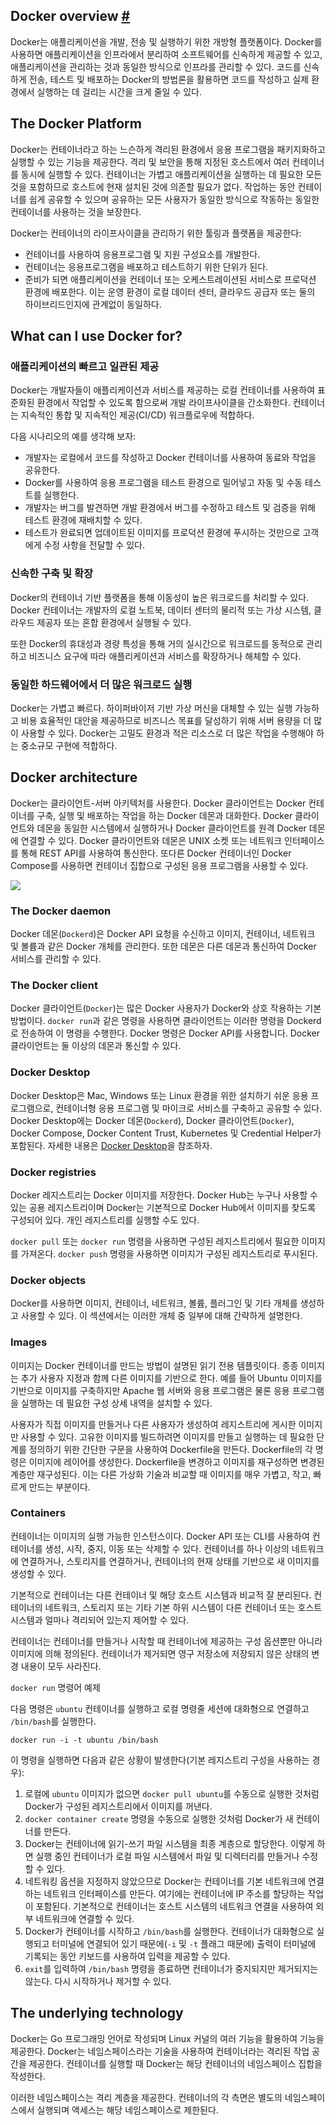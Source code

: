 ## Docker overview [#](https://docs.docker.com/get-started/overview/)

Docker는 애플리케이션을 개발, 전송 및 실행하기 위한 개방형 플랫폼이다. Docker를 사용하면 애플리케이션을 인프라에서 분리하여 소프트웨어를 신속하게 제공할 수 있고, 애플리케이션을 관리하는 것과 동일한 방식으로 인프라를 관리할 수 있다. 코드를 신속하게 전송, 테스트 및 배포하는 Docker의 방법론을 활용하면 코드를 작성하고 실제 환경에서 실행하는 데 걸리는 시간을 크게 줄일 수 있다.

## The Docker Platform

Docker는 컨테이너라고 하는 느슨하게 격리된 환경에서 응용 프로그램을 패키지화하고 실행할 수 있는 기능을 제공한다. 격리 및 보안을 통해 지정된 호스트에서 여러 컨테이너를 동시에 실행할 수 있다. 컨테이너는 가볍고 애플리케이션을 실행하는 데 필요한 모든 것을 포함하므로 호스트에 현재 설치된 것에 의존할 필요가 없다. 작업하는 동안 컨테이너를 쉽게 공유할 수 있으며 공유하는 모든 사용자가 동일한 방식으로 작동하는 동일한 컨테이너를 사용하는 것을 보장한다.

Docker는 컨테이너의 라이프사이클을 관리하기 위한 툴링과 플랫폼을 제공한다:

- 컨테이너를 사용하여 응용프로그램 및 지원 구성요소를 개발한다.
- 컨테이너는 응용프로그램을 배포하고 테스트하기 위한 단위가 된다.
- 준비가 되면 애플리케이션을 컨테이너 또는 오케스트레이션된 서비스로 프로덕션 환경에 배포한다. 이는 운영 환경이 로컬 데이터 센터, 클라우드 공급자 또는 둘의 하이브리드인지에 관계없이 동일하다.

## What can I use Docker for?

### 애플리케이션의 빠르고 일관된 제공

Docker는 개발자들이 애플리케이션과 서비스를 제공하는 로컬 컨테이너를 사용하여 표준화된 환경에서 작업할 수 있도록 함으로써 개발 라이프사이클을 간소화한다. 컨테이너는 지속적인 통합 및 지속적인 제공(CI/CD) 워크플로우에 적합하다.

다음 시나리오의 예를 생각해 보자:

- 개발자는 로컬에서 코드를 작성하고 Docker 컨테이너를 사용하여 동료와 작업을 공유한다.
- Docker를 사용하여 응용 프로그램을 테스트 환경으로 밀어넣고 자동 및 수동 테스트를 실행한다.
- 개발자는 버그를 발견하면 개발 환경에서 버그를 수정하고 테스트 및 검증을 위해 테스트 환경에 재배치할 수 있다.
- 테스트가 완료되면 업데이트된 이미지를 프로덕션 환경에 푸시하는 것만으로 고객에게 수정 사항을 전달할 수 있다.

### 신속한 구축 및 확장

Docker의 컨테이너 기반 플랫폼을 통해 이동성이 높은 워크로드를 처리할 수 있다. Docker 컨테이너는 개발자의 로컬 노트북, 데이터 센터의 물리적 또는 가상 시스템, 클라우드 제공자 또는 혼합 환경에서 실행될 수 있다.

또한 Docker의 휴대성과 경량 특성을 통해 거의 실시간으로 워크로드를 동적으로 관리하고 비즈니스 요구에 따라 애플리케이션과 서비스를 확장하거나 해체할 수 있다.

### 동일한 하드웨어에서 더 많은 워크로드 실행

Docker는 가볍고 빠르다. 하이퍼바이저 기반 가상 머신을 대체할 수 있는 실행 가능하고 비용 효율적인 대안을 제공하므로 비즈니스 목표를 달성하기 위해 서버 용량을 더 많이 사용할 수 있다. Docker는 고밀도 환경과 적은 리소스로 더 많은 작업을 수행해야 하는 중소규모 구현에 적합하다.

## Docker architecture

Docker는 클라이언트-서버 아키텍처를 사용한다. Docker 클라이언트는 Docker 컨테이너를 구축, 실행 및 배포하는 작업을 하는 Docker 데몬과 대화한다. Docker 클라이언트와 데몬을 동일한 시스템에서 실행하거나 Docker 클라이언트를 원격 Docker 데몬에 연결할 수 있다. Docker 클라이언트와 데몬은 UNIX 소켓 또는 네트워크 인터페이스를 통해 REST API를 사용하여 통신한다. 또다른 Docker 컨테이너인 Docker Compose를 사용하면 컨테이너 집합으로 구성된 응용 프로그램을 사용할 수 있다.

![](https://docs.docker.com/assets/images/architecture.svg)

### The Docker daemon

Docker 데몬(`Dockerd`)은 Docker API 요청을 수신하고 이미지, 컨테이너, 네트워크 및 볼륨과 같은 Docker 개체를 관리한다. 또한 데몬은 다른 데몬과 통신하여 Docker 서비스를 관리할 수 있다.

### The Docker client

Docker 클라이언트(`Docker`)는 많은 Docker 사용자가 Docker와 상호 작용하는 기본 방법이다. `docker run`과 같은 명령을 사용하면 클라이언트는 이러한 명령을 Dockerd로 전송하여 이 명령을 수행한다. Docker 명령은 Docker API를 사용합니다. Docker 클라이언트는 둘 이상의 데몬과 통신할 수 있다.

### Docker Desktop

Docker Desktop은 Mac, Windows 또는 Linux 환경을 위한 설치하기 쉬운 응용 프로그램으로, 컨테이너형 응용 프로그램 및 마이크로 서비스를 구축하고 공유할 수 있다. Docker Desktop에는 Docker 데몬(`Dockerd`), Docker 클라이언트(`Docker`), Docker Compose, Docker Content Trust, Kubernetes 및 Credential Helper가 포함된다. 자세한 내용은 [Docker Desktop](https://docs.docker.com/desktop/)을 참조하자.

### Docker registries

Docker 레지스트리는 Docker 이미지를 저장한다. Docker Hub는 누구나 사용할 수 있는 공용 레지스트리이며 Docker는 기본적으로 Docker Hub에서 이미지를 찾도록 구성되어 있다. 개인 레지스트리를 실행할 수도 있다.

`docker pull` 또는 `docker run` 명령을 사용하면 구성된 레지스트리에서 필요한 이미지를 가져온다. `docker push` 명령을 사용하면 이미지가 구성된 레지스트리로 푸시된다.

### Docker objects

Docker를 사용하면 이미지, 컨테이너, 네트워크, 볼륨, 플러그인 및 기타 개체를 생성하고 사용할 수 있다. 이 섹션에서는 이러한 개체 중 일부에 대해 간략하게 설명한다.

### Images

이미지는 Docker 컨테이너를 만드는 방법이 설명된 읽기 전용 템플릿이다. 종종 이미지는 추가 사용자 지정과 함께 다른 이미지를 기반으로 한다. 예를 들어 Ubuntu 이미지를 기반으로 이미지를 구축하지만 Apache 웹 서버와 응용 프로그램은 물론 응용 프로그램을 실행하는 데 필요한 구성 상세 내역을 설치할 수 있다.

사용자가 직접 이미지를 만들거나 다른 사용자가 생성하여 레지스트리에 게시한 이미지만 사용할 수 있다. 고유한 이미지를 빌드하려면 이미지를 만들고 실행하는 데 필요한 단계를 정의하기 위한 간단한 구문을 사용하여 Dockerfile을 만든다. Dockerfile의 각 명령은 이미지에 레이어를 생성한다. Dockerfile을 변경하고 이미지를 재구성하면 변경된 계층만 재구성된다. 이는 다른 가상화 기술과 비교할 때 이미지를 매우 가볍고, 작고, 빠르게 만드는 부분이다.

### Containers

컨테이너는 이미지의 실행 가능한 인스턴스이다. Docker API 또는 CLI를 사용하여 컨테이너를 생성, 시작, 중지, 이동 또는 삭제할 수 있다. 컨테이너를 하나 이상의 네트워크에 연결하거나, 스토리지를 연결하거나, 컨테이너의 현재 상태를 기반으로 새 이미지를 생성할 수 있다.

기본적으로 컨테이너는 다른 컨테이너 및 해당 호스트 시스템과 비교적 잘 분리된다. 컨테이너의 네트워크, 스토리지 또는 기타 기본 하위 시스템이 다른 컨테이너 또는 호스트 시스템과 얼마나 격리되어 있는지 제어할 수 있다.

컨테이너는 컨테이너를 만들거나 시작할 때 컨테이너에 제공하는 구성 옵션뿐만 아니라 이미지에 의해 정의된다. 컨테이너가 제거되면 영구 저장소에 저장되지 않은 상태의 변경 내용이 모두 사라진다.

`docker run` 명령어 예제

다음 명령은 `ubuntu` 컨테이너를 실행하고 로컬 명령줄 세션에 대화형으로 연결하고 `/bin/bash`를 실행한다.

```
docker run -i -t ubuntu /bin/bash
```

이 명령을 실행하면 다음과 같은 상황이 발생한다(기본 레지스트리 구성을 사용하는 경우):

1. 로컬에 `ubuntu` 이미지가 없으면 `docker pull ubuntu`를 수동으로 실행한 것처럼 Docker가 구성된 레지스트리에서 이미지를 꺼낸다.
2. `docker container create` 명령을 수동으로 실행한 것처럼 Docker가 새 컨테이너를 만든다.
3. Docker는 컨테이너에 읽기-쓰기 파일 시스템을 최종 계층으로 할당한다. 이렇게 하면 실행 중인 컨테이너가 로컬 파일 시스템에서 파일 및 디렉터리를 만들거나 수정할 수 있다.
4. 네트워킹 옵션을 지정하지 않았으므로 Docker는 컨테이너를 기본 네트워크에 연결하는 네트워크 인터페이스를 만든다. 여기에는 컨테이너에 IP 주소를 할당하는 작업이 포함된다. 기본적으로 컨테이너는 호스트 시스템의 네트워크 연결을 사용하여 외부 네트워크에 연결할 수 있다.
5. Docker가 컨테이너를 시작하고 `/bin/bash`를 실행한다. 컨테이너가 대화형으로 실행되고 터미널에 연결되어 있기 때문에(`-i` 및 `-t` 플래그 때문에) 출력이 터미널에 기록되는 동안 키보드를 사용하여 입력을 제공할 수 있다.
6. `exit`를 입력하여 `/bin/bash` 명령을 종료하면 컨테이너가 중지되지만 제거되지는 않는다. 다시 시작하거나 제거할 수 있다.

## The underlying technology

Docker는 Go 프로그래밍 언어로 작성되며 Linux 커널의 여러 기능을 활용하여 기능을 제공한다. Docker는 네임스페이스라는 기술을 사용하여 컨테이너라는 격리된 작업 공간을 제공한다. 컨테이너를 실행할 때 Docker는 해당 컨테이너의 네임스페이스 집합을 작성한다.

이러한 네임스페이스는 격리 계층을 제공한다. 컨테이너의 각 측면은 별도의 네임스페이스에서 실행되며 액세스는 해당 네임스페이스로 제한된다.